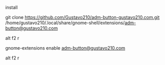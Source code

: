 install

git clone https://github.com/Gustavo210/adm-button-gustavo210.com.git /home/gustavo210/.local/share/gnome-shell/extensions/adm-button@gustavo210.com

alt f2 r

gnome-extensions enable adm-button@gustavo210.com

alt f2 r
